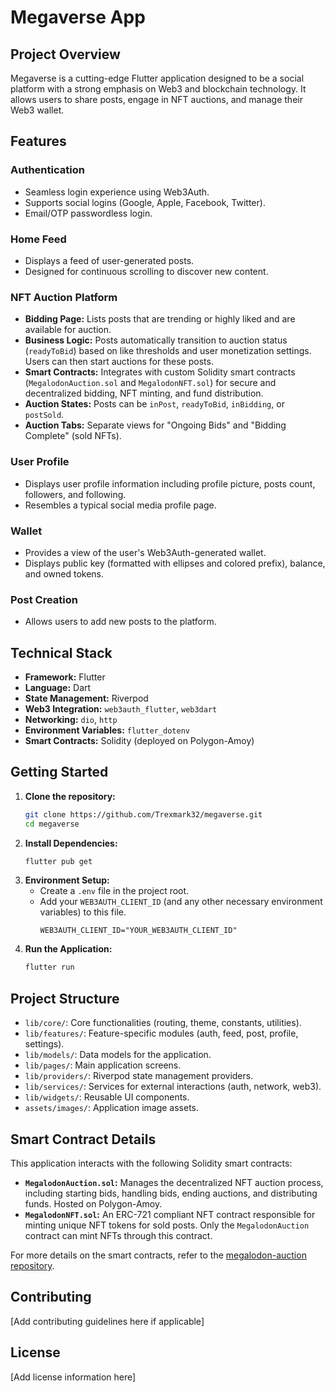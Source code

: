 # Megaverse App

## Project Overview

Megaverse is a cutting-edge Flutter application designed to be a social platform with a strong emphasis on Web3 and blockchain technology. It allows users to share posts, engage in NFT auctions, and manage their Web3 wallet.

## Features

### Authentication
- Seamless login experience using Web3Auth.
- Supports social logins (Google, Apple, Facebook, Twitter).
- Email/OTP passwordless login.

### Home Feed
- Displays a feed of user-generated posts.
- Designed for continuous scrolling to discover new content.

### NFT Auction Platform
- **Bidding Page:** Lists posts that are trending or highly liked and are available for auction.
- **Business Logic:** Posts automatically transition to auction status (`readyToBid`) based on like thresholds and user monetization settings. Users can then start auctions for these posts.
- **Smart Contracts:** Integrates with custom Solidity smart contracts (`MegalodonAuction.sol` and `MegalodonNFT.sol`) for secure and decentralized bidding, NFT minting, and fund distribution.
- **Auction States:** Posts can be `inPost`, `readyToBid`, `inBidding`, or `postSold`.
- **Auction Tabs:** Separate views for "Ongoing Bids" and "Bidding Complete" (sold NFTs).

### User Profile
- Displays user profile information including profile picture, posts count, followers, and following.
- Resembles a typical social media profile page.

### Wallet
- Provides a view of the user's Web3Auth-generated wallet.
- Displays public key (formatted with ellipses and colored prefix), balance, and owned tokens.

### Post Creation
- Allows users to add new posts to the platform.

## Technical Stack

- **Framework:** Flutter
- **Language:** Dart
- **State Management:** Riverpod
- **Web3 Integration:** `web3auth_flutter`, `web3dart`
- **Networking:** `dio`, `http`
- **Environment Variables:** `flutter_dotenv`
- **Smart Contracts:** Solidity (deployed on Polygon-Amoy)

## Getting Started

1.  **Clone the repository:**
    ```bash
    git clone https://github.com/Trexmark32/megaverse.git
    cd megaverse
    ```
2.  **Install Dependencies:**
    ```bash
    flutter pub get
    ```
3.  **Environment Setup:**
    - Create a `.env` file in the project root.
    - Add your `WEB3AUTH_CLIENT_ID` (and any other necessary environment variables) to this file.
      ```
      WEB3AUTH_CLIENT_ID="YOUR_WEB3AUTH_CLIENT_ID"
      ```
4.  **Run the Application:**
    ```bash
    flutter run
    ```

## Project Structure

- `lib/core/`: Core functionalities (routing, theme, constants, utilities).
- `lib/features/`: Feature-specific modules (auth, feed, post, profile, settings).
- `lib/models/`: Data models for the application.
- `lib/pages/`: Main application screens.
- `lib/providers/`: Riverpod state management providers.
- `lib/services/`: Services for external interactions (auth, network, web3).
- `lib/widgets/`: Reusable UI components.
- `assets/images/`: Application image assets.

## Smart Contract Details

This application interacts with the following Solidity smart contracts:

- **`MegalodonAuction.sol`:** Manages the decentralized NFT auction process, including starting bids, handling bids, ending auctions, and distributing funds. Hosted on Polygon-Amoy.
- **`MegalodonNFT.sol`:** An ERC-721 compliant NFT contract responsible for minting unique NFT tokens for sold posts. Only the `MegalodonAuction` contract can mint NFTs through this contract.

For more details on the smart contracts, refer to the [megalodon-auction repository](https://github.com/Trexmark32/megalodon-auction).

## Contributing

[Add contributing guidelines here if applicable]

## License

[Add license information here]
